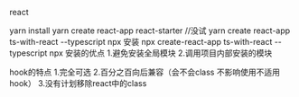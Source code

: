 react

yarn install
yarn create react-app react-starter
//没试
yarn create react-app ts-with-react --typescript
npx 安装
npx create-react-app ts-with-react --typescript
npx 安装的优点
1.避免安装全局模块
2.调用项目内部安装的模块


hook的特点
1.完全可选
2.百分之百向后兼容（会不会class 不影响使用不适用hook）
3.没有计划移除react中的class